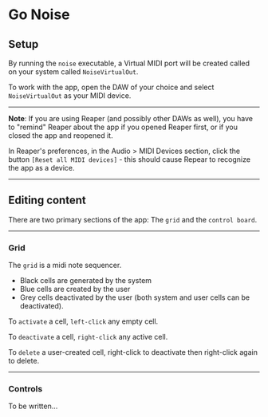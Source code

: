 # Go Noise

## Setup

By running the `noise` executable, a Virtual MIDI port will be created called on your system called `NoiseVirtualOut`.

To work with the app, open the DAW of your choice and select `NoiseVirtualOut` as your MIDI device.     

---

**Note**: If you are using Reaper (and possibly other DAWs as well), you have to "remind" Reaper about the app if you opened Reaper first, or if you closed the app and reopened it. 

In Reaper's preferences, in the Audio > MIDI Devices section, click the button `[Reset all MIDI devices]` - this should cause Repear to recognize the app as a device. 

---

## Editing content

There are two primary sections of the app: The `grid` and the `control board`. 

---

### Grid 

The `grid` is a midi note sequencer. 

- Black cells are generated by the system
- Blue cells are created by the user
- Grey cells deactivated by the user (both system and user cells can be deactivated).

To `activate` a cell, `left-click` any empty cell. 

To `deactivate` a cell, `right-click` any active cell.

To `delete` a user-created cell, right-click to deactivate then right-click again to delete.
 
---

### Controls

To be written...